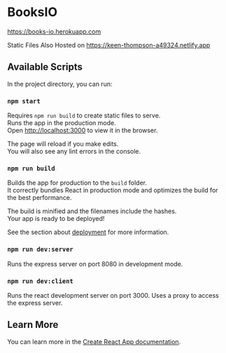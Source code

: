 # BooksIO

https://books-io.herokuapp.com

Static Files Also Hosted on https://keen-thompson-a49324.netlify.app
## Available Scripts

In the project directory, you can run:

### `npm start`

Requires `npm run build` to create static files to serve. <br />
Runs the app in the production mode.<br />
Open [http://localhost:3000](http://localhost:3000) to view it in the browser.

The page will reload if you make edits.<br />
You will also see any lint errors in the console.

### `npm run build`

Builds the app for production to the `build` folder.<br />
It correctly bundles React in production mode and optimizes the build for the best performance.

The build is minified and the filenames include the hashes.<br />
Your app is ready to be deployed!

See the section about [deployment](https://facebook.github.io/create-react-app/docs/deployment) for more information.

### `npm run dev:server`

Runs the express server on port 8080 in development mode.

### `npm run dev:client`

Runs the react development server on port 3000.
Uses a proxy to access the express server.

## Learn More

You can learn more in the [Create React App documentation](https://facebook.github.io/create-react-app/docs/getting-started).
